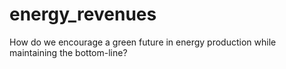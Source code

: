 # energy_revenues
How do we encourage a green future in energy production while maintaining the bottom-line?
